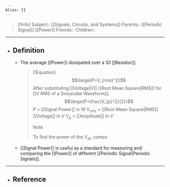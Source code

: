 ```yaml
---
Alias: []
---
```

> [!Info]
> Subject:: [[Signals, Circuits, and Systems]]
> Parents:: [[Periodic Signal]] [[Power]]
> Friends:: 
> Children:: 
---
- ## Definition
	- The average [[Power]] dissipated over a $1\Omega$ [[Resistor]].
	  > [!Equation]
	  > $$\large{P=V_{rms}^2}$$
	  > After substituting [[Voltage|V]] [[Root Mean Square|RMS]] for [[V RMS of a Sinusoidal Waveform]]:
	  > $$\large{P=\frac{V_{p}^2}{2}}$$
	  > $P$ = [[Signal Power]] in $W$
	  > $V_{rms}$ = [[Root Mean Square|RMS]] [[Voltage]] in $V$
	  > $V_{p}$ = [[Amplitude]] in $V$
	  > > [!Note]
	  > > To find the power of the $V_{dc}$ compo
	- [[Signal Power]] is useful as a standard for measuring and comparing the [[Power]] of different [[Periodic Signal|Periodic Signals]].
---
- ## Reference